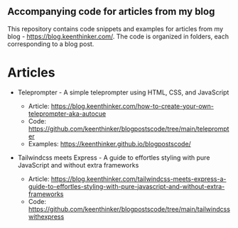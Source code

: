 ## Accompanying code for articles from my blog

This repository contains code snippets and examples for articles from my blog - https://blog.keenthinker.com/. The code is organized in folders, each corresponding to a blog post.

# Articles

- Teleprompter - A simple teleprompter using HTML, CSS, and JavaScript
    - Article: https://blog.keenthinker.com/how-to-create-your-own-teleprompter-aka-autocue
    - Code: https://github.com/keenthinker/blogpostscode/tree/main/teleprompter
    - Examples: https://keenthinker.github.io/blogpostscode/

- Tailwindcss meets Express - A guide to effortles styling with pure JavaScript and without extra frameworks
    - Article: https://blog.keenthinker.com/tailwindcss-meets-express-a-guide-to-effortles-styling-with-pure-javascript-and-without-extra-frameworks
    - Code: https://github.com/keenthinker/blogpostscode/tree/main/tailwindcsswithexpress
